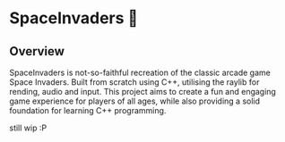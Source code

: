 # SpaceInvaders 👾
## Overview
SpaceInvaders is not-so-faithful recreation of the classic arcade game Space Invaders. Built from scratch using C++, utilising the raylib for rending, audio and input. This project aims to create a fun and engaging game experience for players of all ages, while also providing a solid foundation for learning C++ programming.

still wip :P
